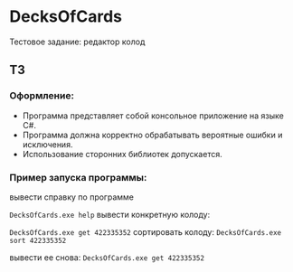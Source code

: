 # DecksOfCards
Тестовое задание: редактор колод
## ТЗ
### Оформление:
-	Программа представляет собой консольное приложение на языке C#.
-	Программа должна корректно обрабатывать вероятные ошибки и исключения.
-	Использование сторонних библиотек допускается.

### Пример запуска программы:
вывести справку по программе 

`DecksOfCards.exe help`
вывести конкретную колоду:

`DecksOfCards.exe get 422335352`
сортировать колоду:
`DecksOfCards.exe sort 422335352`

вывести ее снова:
`DecksOfCards.exe get 422335352`
